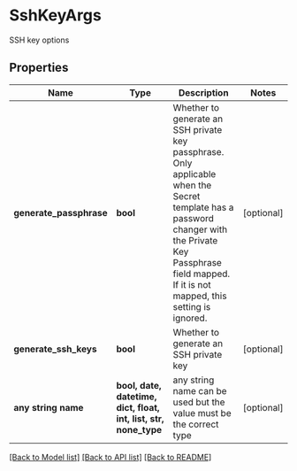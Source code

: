 # SshKeyArgs

SSH key options

## Properties
Name | Type | Description | Notes
------------ | ------------- | ------------- | -------------
**generate_passphrase** | **bool** | Whether to generate an SSH private key passphrase.  Only applicable when the Secret template has a password changer with the Private Key Passphrase field mapped.  If it is not mapped, this setting is ignored. | [optional] 
**generate_ssh_keys** | **bool** | Whether to generate an SSH private key | [optional] 
**any string name** | **bool, date, datetime, dict, float, int, list, str, none_type** | any string name can be used but the value must be the correct type | [optional]

[[Back to Model list]](../README.md#documentation-for-models) [[Back to API list]](../README.md#documentation-for-api-endpoints) [[Back to README]](../README.md)


